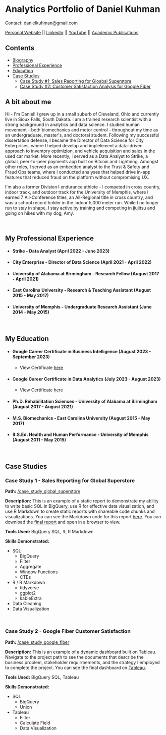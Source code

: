 # Analytics Portfolio of Daniel Kuhman  
Contact: danielkuhman@gmail.com

[Personal Website](https://dkuhman.github.io/) || [LinkedIn](https://www.linkedin.com/in/daniel-kuhman/) || [YouTube](https://www.youtube.com/@Daniel-kg3qm/videos) || [Academic Publications](https://scholar.google.com/citations?user=97nt3YsAAAAJ&hl=en)

## Contents
* [Biography](#a-bit-about-me)
* [Professional Experience](#my-professional-experience)
* [Education](#my-education)
* [Case Studies](#case-studies)
  * [Case Study #1: Sales Reporting for Gloabal Superstore](#case-study-1---sales-reporting-for-global-superstore)
  * [Case Study #2: Customer Satisfaction Analysis for Google Fiber](#case-study-2---google-fiber-customer-satisfaction)

## A bit about me
Hi - I'm Daniel! I grew up in a small suburb of Cleveland, Ohio and currently live in Sioux Falls, South Dakota. I am a trained research scientist with a strong background in analytics and data science. I studied human movement - both biomechanics and motor control - throughout my time as an undergraduate, master's, and doctoral student. Following my successful dissertation defense, I became the Director of Data Science for City Enterprises, where I helped develop and implelement a data-driven approach to inventory optimizion, and vehicle acquisition and sales in the used car market. More recently, I served as a Data Analyst to Strike, a global, peer-to-peer payments app built on Bitcoin and Lightning. Amongst other roles, I served as an embedded analyst to the Trust & Safety and Fraud Ops teams, where I conducted analyses that helped drive in-app features that reduced fraud on the platform without compromising UX.  

I'm also a former Division I endurance athlete - I competed in cross country, indoor track, and outdoor track for the University of Memphis, where I earned 7 All-Conference titles, an All-Regional title in cross country, and was a school record holder in the indoor 5,000 meter run. While I no longer run to stay in shape, I stay active by training and competing in jiujitsu and going on hikes with my dog, Amy. 

<br>

## My Professional Experience
* #### Strike - Data Analyst (April 2022 - June 2023)
* #### City Enterprise - Director of Data Science (April 2021 - April 2022)
* #### University of Alabama at Birmingham - Research Fellow (August 2017 - April 2021)
* #### East Carolina University - Research & Teaching Assistant (August 2015 - May 2017)
* #### University of Memphis - Undergraduate Research Assistant (June 2014 - May 2015)

<br>

## My Education
* #### Google Career Certificate in Business Intelligence (August 2023 - September 2023)
   * View Certificate [here](https://www.coursera.org/account/accomplishments/professional-cert/DW9GBTMMKA4G)
* #### Google Career Certificate in Data Analytics (July 2023 - August 2023)
   * View Certificate [here](https://www.coursera.org/account/accomplishments/professional-cert/JUGGBJQ7N33V)
* #### Ph.D. Rehabilitation Sciences - University of Alabama at Birmingham (August 2017 - August 2021)
* #### M.S. Biomechanics - East Carolina University (August 2015 - May 2017)
* #### B.S.Ed. Health and Human Performance - University of Memphis (August 2011 - May 2015)

<br>

## Case Studies

### Case Study 1 - Sales Reporting for Global Superstore

**Path:** [/case_study_global_superstore](https://github.com/dkuhman/analytics_portfolio/tree/main/case_study_global_superstore)

**Description:** This is an example of a static report to demonstrate my ability to write basic SQL in BigQuery, use R for effective data visualization, and use R Markdown to create static reports with shareable code chunks and visualizations. You can see the Markdown code for this report [here](https://github.com/dkuhman/analytics_portfolio/blob/main/case_study_global_superstore/final_report/global_superstore_final_report.Rmd). You can download the [final report](https://github.com/dkuhman/analytics_portfolio/blob/main/case_study_global_superstore/final_report/global_superstore_final_report.html) and open in a browser to view. 

**Tools Used:** BigQuery SQL, R, R Markdown

**Skills Demonstrated:** 

* SQL
  * BigQuery
  * Filter
  * Aggregate
  * Window Functions
  * CTEs
* R / R Markdown
  * tidyverse
  * ggplot2
  * kableExtra
* Data Cleaning
* Data Visualization

<br>

### Case Study 2 - Google Fiber Customer Satisfaction

**Path:** [/case_study_google_fiber](https://github.com/dkuhman/analytics_portfolio/tree/main/case_study_google_fiber)

**Description:** This is an example of a dynamic dashboard built on Tableau. Navigate to the project path to see the documents that describe the business problem, stakeholder requirmements, and the strategy I employed to complete the project. You can see the final dashboard on [Tableau](https://public.tableau.com/app/profile/daniel.kuhman/viz/B_I_CaseStudy-GoogleFiberCallCenterAnalysis/GoogleFiber-RepeatCallersDashboard#1). 

**Tools Used:** BigQuery SQL, Tableau

**Skills Demonstrated:** 

* SQL
  * BigQuery
  * Union
* Tableau
  * Filter
  * Calculate Field
  * Data Visualization

